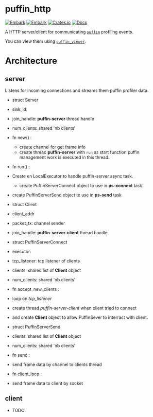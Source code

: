 # puffin_http

[![Embark](https://img.shields.io/badge/embark-open%20source-blueviolet.svg)](https://embark.dev)
[![Embark](https://img.shields.io/badge/discord-ark-%237289da.svg?logo=discord)](https://discord.gg/dAuKfZS)
[![Crates.io](https://img.shields.io/crates/v/puffin_http.svg)](https://crates.io/crates/puffin_http)
[![Docs](https://docs.rs/puffin_http/badge.svg)](https://docs.rs/puffin_http)

A HTTP server/client for communicating [`puffin`](https://github.com/EmbarkStudios/puffin) profiling events.

You can view them using [`puffin_viewer`](https://github.com/EmbarkStudios/puffin/tree/main/puffin_viewer).

# Architecture
## server
Listens for incoming connections and streams them puffin profiler data.
- struct Server
 - sink_id:
 - join_handle: **puffin-server** thread handle
 - num_clients: shared 'nb clients'
 - fn new() : 
 	- create channel for get frame info
 	- create thread **puffin-server** with `run` as start function
  puffin management work is executed in this thread.
 - fn run() :
  - Create en LocalExecutor to handle puffin-server async task.
 	- create PuffinServerConnect object to use in **ps-connect** task
  - create PuffinServerSend object to use in **ps-send** task
	
- struct Client
 - client_addr
 - packet_tx: channel sender
 - join_handle: **puffin-server-client** thread handle

- struct PuffinServerConnect
 - executor:
 - tcp_listener: tcp listener of clients
 - clients: shared list of **Client** object
 - num_clients: shared 'nb clients'
 - fn accept_new_clients :
  - loop on *tcp_listener*
  - create thread *puffin-server-client* when client tried to connect
  - and create **Client** object to allow PuffinSever to interract with client.

- struct PuffinServerSend
 - clients: shared list of **Client** object
 - num_clients: shared 'nb clients'
 - fn send :
  - send frame data by channel to clients thread
  
- fn client_loop :
 - send frame data to client by socket

## client
- TODO
